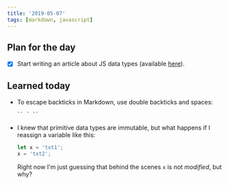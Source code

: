 ```yaml
---
title: '2019-05-07'
tags: [markdown, javascript]
---
```


## Plan for the day

- [x] Start writing an article about JS data types (available [here](/blog/articles/data-types.html)).

## Learned today

- To escape backticks in Markdown, use double backticks and spaces:

  ```html
  `` ` ``
  ```

- I knew that primitive data types are immutable, but what happens if I reassign a variable like this:

  ```javascript
  let x = 'txt1';
  x = 'txt2';
  ```

  Right now I'm just guessing that behind the scenes `x` is not _modified_, but why?
